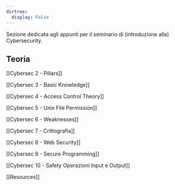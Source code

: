 ```yaml
---
dirtree:
  display: False
---
```


Sezione dedicata agli appunti per il seminario di (introduzione alla) Cybersecurity.

## Teoria

[[Cybersec 2 - Pillars]]

[[Cybersec 3 - Basic Knowledge]]

[[Cybersec 4 - Access Control Theory]]

[[Cybersec 5 - Unix File Permission]]

[[Cybersec 6 - Weaknesses]]

[[Cybersec 7 - Crittografia]]

[[Cybersec 8 - Web Security]]

[[Cybersec 9 - Secure Programming]]

[[Cybersec 10 - Safety Operazioni Input e Output]]

[[Resources]]
